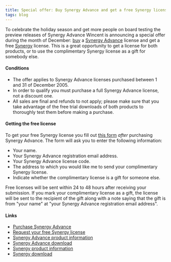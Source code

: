 ```yaml
---
title: Special offer: Buy Synergy Advance and get a free Synergy license
tags: blog
---
```


To celebrate the holiday season and get more people on board testing the preview releases of Synergy Advance Wincent is announcing a special offer during the month of December: [buy](https://secure.wincent.com/a/products/synergy-advance/purchase/) a [Synergy Advance](http://synergyadvance.com/) license and get a free [Synergy](http://synergy.wincent.com/) license. This is a great opportunity to get a license for both products, or to use the complimentary Synergy license as a gift for somebody else.

#### Conditions

-   The offer applies to Synergy Advance licenses purchased between 1 and 31 of December 2005.
-   In order to qualify you must purchase a full Synergy Advance license, not a discount one.
-   All sales are final and refunds to not apply; please make sure that you take advantage of the free trial downloads of both products to thoroughly test them before making a purchase.

#### Getting the free license

To get your free Synergy license you fill out [this form](https://secure.wincent.com/a/store/synergy-offer/) _after_ purchasing Synergy Advance. The form will ask you to enter the following information:

-   Your name.
-   Your Synergy Advance registration email address.
-   Your Synergy Advance license code.
-   The address to which you would like me to send your complimentary Synergy license.
-   Indicate whether the complimentary license is a gift for someone else.

Free licenses will be sent within 24 to 48 hours after receiving your submission. If you mark your complimentary license as a gift, the license will be sent to the recipient of the gift along with a note saying that the gift is from "your name" at "your Synergy Advance registration email address".

#### Links

-   [Purchase Synergy Advance](https://secure.wincent.com/a/products/synergy-advance/purchase/)
-   [Request your free Synergy license](https://secure.wincent.com/a/store/synergy-offer/)
-   [Synergy Advance product information](http://www.wincent.com/a/products/synergy-advance/)
-   [Synergy Advance download](http://www.wincent.com/a/products/synergy-classic/download/)
-   [Synergy product information](http://www.wincent.com/a/products/synergy-classic/)
-   [Synergy download](http://www.wincent.com/a/products/synergy-advance/download/)
